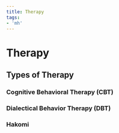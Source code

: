 ```yaml
---
title: Therapy
tags:
- 'mh'
---
```


# Therapy

## Types of Therapy

### Cognitive Behavioral Therapy (CBT)

### Dialectical Behavior Therapy (DBT)

### Hakomi

